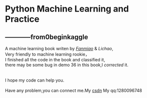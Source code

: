 # Python Machine Learning and Practice
## ————from0beginkaggle

A machine learning book writen by [_Fanmiao_](http://cslt.riit.tsinghua.edu.cn/mediawiki/index.php/Miao_Fan) & _Lichao_,<br>
Very friendly to machine learning rookie，<br>
I finished all the code in the book and classified it,<br>
there may be some bug in demo 36 in this book,I _corrected_ it.<br>
<br><br>
I hope my code can help you.<br><br>
Have any problem,you can connect me.My [csdn](http://my.csdn.net/qq_29070399)  My qq:1280096748
